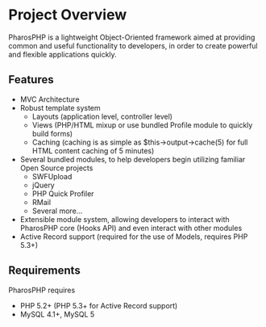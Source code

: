 Project Overview
================

PharosPHP is a lightweight Object-Oriented framework aimed at providing common and useful functionality to developers, in order to create powerful and flexible applications quickly.

Features
--------

- MVC Architecture
- Robust template system
	- Layouts (application level, controller level)
	- Views (PHP/HTML mixup or use bundled Profile module to quickly build forms)
	- Caching (caching is as simple as $this->output->cache(5) for full HTML content caching of 5 minutes)
- Several bundled modules, to help developers begin utilizing familiar Open Source projects
	- SWFUpload
	- jQuery
	- PHP Quick Profiler
	- RMail
	- Several more...
- Extensible module system, allowing developers to interact with PharosPHP core (Hooks API) and even interact with other modules
- Active Record support (required for the use of Models, requires PHP 5.3+)

Requirements
------------

PharosPHP requires

- PHP 5.2+ (PHP 5.3+ for Active Record support)
- MySQL 4.1+, MySQL 5
